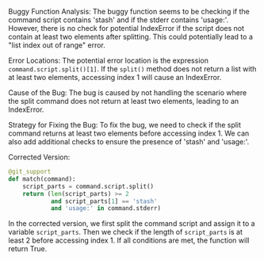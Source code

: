 Buggy Function Analysis:
The buggy function seems to be checking if the command script contains 'stash' and if the stderr contains 'usage:'. However, there is no check for potential IndexError if the script does not contain at least two elements after splitting. This could potentially lead to a "list index out of range" error.

Error Locations:
The potential error location is the expression `command.script.split()[1]`. If the `split()` method does not return a list with at least two elements, accessing index 1 will cause an IndexError.

Cause of the Bug:
The bug is caused by not handling the scenario where the split command does not return at least two elements, leading to an IndexError.

Strategy for Fixing the Bug:
To fix the bug, we need to check if the split command returns at least two elements before accessing index 1. We can also add additional checks to ensure the presence of 'stash' and 'usage:'.

Corrected Version:
```python
@git_support
def match(command):
    script_parts = command.script.split()
    return (len(script_parts) >= 2 
            and script_parts[1] == 'stash'
            and 'usage:' in command.stderr)
```
In the corrected version, we first split the command script and assign it to a variable `script_parts`. Then we check if the length of `script_parts` is at least 2 before accessing index 1. If all conditions are met, the function will return True.